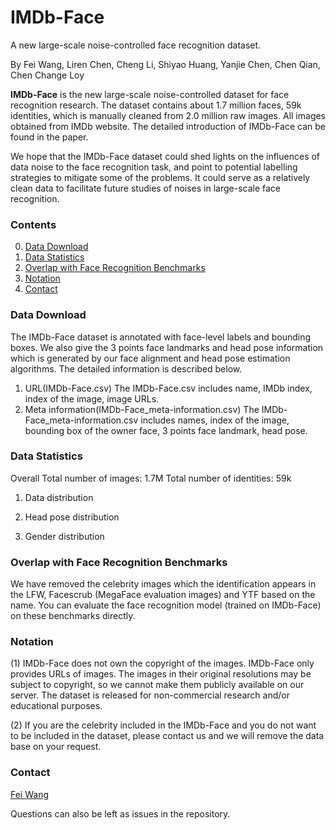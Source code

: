 # IMDb-Face
A new large-scale noise-controlled face recognition dataset.

By Fei Wang, Liren Chen, Cheng Li, Shiyao Huang, Yanjie Chen, Chen Qian, Chen Change Loy

**IMDb-Face** is the new large-scale noise-controlled dataset for face recognition research. The dataset contains about 1.7 million faces, 59k identities, which is manually cleaned from 2.0 million raw images. All images obtained from IMDb website. The detailed introduction of IMDb-Face can be found in the paper.

We hope that the IMDb-Face dataset could shed lights on the influences of data noise to the face recognition task, and point to potential labelling strategies to mitigate some of the problems. It could serve as a relatively clean data to facilitate future studies of noises in large-scale face recognition.

### Contents
0. [Data Download](#data-download)
0. [Data Statistics](#data-statistics)
0. [Overlap with Face Recognition Benchmarks](#Overlap-with-Face-Recognition-Benchmarks)
0. [Notation](#Notation)
0. [Contact](#Contact)

### Data Download
The IMDb-Face dataset is annotated with face-level labels and bounding boxes. We also give the 3 points face landmarks and head pose information which is generated by our face alignment and head pose estimation algorithms. The detailed information is described below.
1. URL(IMDb-Face.csv)
The IMDb-Face.csv includes name, IMDb index, index of the image, image URLs.
2. Meta information(IMDb-Face_meta-information.csv)
The IMDb-Face_meta-information.csv includes names, index of the image, bounding box of the owner face, 3 points face landmark, head pose.

### Data Statistics
Overall
Total number of images: 1.7M
Total number of identities: 59k
1. Data distribution

2. Head pose distribution

3. Gender distribution

### Overlap with Face Recognition Benchmarks
We have removed the celebrity images which the identification appears in the LFW, Facescrub (MegaFace evaluation images) and YTF based on the name. You can evaluate the face recognition model (trained on IMDb-Face) on these benchmarks directly. 

### Notation
(1) IMDb-Face does not own the copyright of the images. IMDb-Face only provides URLs of images. The images in their original resolutions may be subject to copyright, so we cannot make them publicly available on our server. The dataset is released for non-commercial research and/or educational purposes. 

(2) If you are the celebrity included in the IMDb-Face and you do not want to be included in the dataset, please contact us and we will remove the data base on your request.

### Contact
[Fei Wang](wangfei@sensetime.com)

  Questions can also be left as issues in the repository. 
